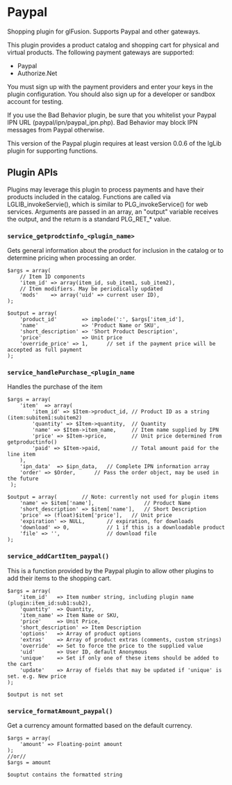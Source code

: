 # Paypal
Shopping plugin for glFusion. Supports Paypal and other gateways.

This plugin provides a product catalog and shopping cart for physical
and virtual products. The following payment gateways are supported:
- Paypal
- Authorize.Net

You must sign up with the payment providers and enter your keys in the
plugin configuration. You should also sign up for a developer or
sandbox account for testing.

If you use the Bad Behavior plugin, be sure that you whitelist your Paypal IPN
URL (paypal/ipn/paypal_ipn.php). Bad Behavior may block IPN messages from
Paypal otherwise.

This version of the Paypal plugin requires at least version 0.0.6 of
the lgLib plugin for supporting functions.

## Plugin APIs
Plugins may leverage this plugin to process payments and have their products included in the catalog.
Functions are called via LGLIB_invokeServie(), which is similar to PLG_invokeService() for web services.
Arguments are passed in an array, an "output" variable receives the output, and the return is a standard PLG_RET_* value.

### `service_getprodctinfo_<plugin_name>`
Gets general information about the product for inclusion in the catalog or to determine pricing when processing an order.
```
$args = array(
    // Item ID components
    'item_id' => array(item_id, sub_item1, sub_item2),
    // Item modifiers. May be periodically updated
    'mods'    => array('uid' => current user ID),
);

$output = array(
    'product_id'        => implode(':', $args['item_id'],
    'name'              => 'Product Name or SKU',
    'short_description' => 'Short Product Description',
    'price'             => Unit price
    'override_price' => 1,      // set if the payment price will be accepted as full payment
);
```

### `service_handlePurchase_<plugin_name`
Handles the purchase of the item
```
$args = array(
    'item'  => array(
        'item_id' => $Item->product_id, // Product ID as a string (item:subitem1:subitem2)
        'quantity' => $Item->quantity,  // Quantity
        'name' => $Item->item_name,     // Item name supplied by IPN
        'price' => $Item->price,        // Unit price determined from getproductinfo()
        'paid' => $Item->paid,          // Total amount paid for the line item
    ),
    'ipn_data'  => $ipn_data,   // Complete IPN information array
    'order' => $Order,      // Pass the order object, may be used in the future
 );

$output = array(        // Note: currently not used for plugin items
    'name' => $item['name'],                // Product Name
    'short_description' => $item['name'],   // Short Description
    'price' => (float)$item['price'],   // Unit price
    'expiration' => NULL,       // expiration, for downloads
    'download' => 0,            // 1 if this is a downloadable product
    'file' => '',               // download file
);
```

### `service_addCartItem_paypal()`
This is a function provided by the Paypal plugin to allow other plugins to add their items to the shopping cart.
```
$args = array(
    'item_id'   => Item number string, including plugin name (plugin:item_id:sub1:sub2),
    'quantity'  => Quantity,
    'item_name' => Item Name or SKU,
    'price'     => Unit Price,
    'short_description' => Item Description
    'options'   => Array of product options
    'extras'    => Array of product extras (comments, custom strings)
    'override'  => Set to force the price to the supplied value
    'uid'       => User ID, default Anonymous
    'unique'    => Set if only one of these items should be added to the cart
    'update'    => Array of fields that may be updated if 'unique' is set. e.g. New price
);

$output is not set
```

### `service_formatAmount_paypal()`
Get a currency amount formatted based on the default currency.
```
$args = array(
    'amount' => Floating-point amount
);
//or//
$args = amount

$ouptut contains the formatted string
```
